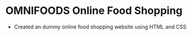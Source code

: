 # OMNIFOODS Online Food Shopping

* Created an dummy online food shopping website using HTML and CSS
